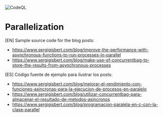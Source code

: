 ![CodeQL](https://github.com/sgisbert/parallelization/workflows/CodeQL/badge.svg)

# Parallelization

[EN] Sample source code for the blog posts: 

* https://www.sergigisbert.com/blog/improve-the-performance-with-asynchronous-functions-to-run-processes-in-parallel
* https://www.sergigisbert.com/blog/make-use-of-concurrentbag-to-store-the-results-from-asynchronous-processes

[ES] Código fuente de ejemplo para ilustrar los posts: 

* https://www.sergigisbert.com/blog/mejorar-el-rendimiento-con-funciones-asincronas-para-la-ejecucion-de-procesos-en-paralelo
* https://www.sergigisbert.com/blog/utilizar-concurrentbag-para-almacenar-el-resultado-de-metodos-asincronos
* https://www.sergigisbert.com/blog/programacion-paralela-en-c-con-la-clase-parallel


